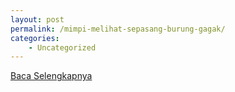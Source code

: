 ```yaml
---
layout: post
permalink: /mimpi-melihat-sepasang-burung-gagak/
categories:
    - Uncategorized
---
```


[Baca Selengkapnya](/02)